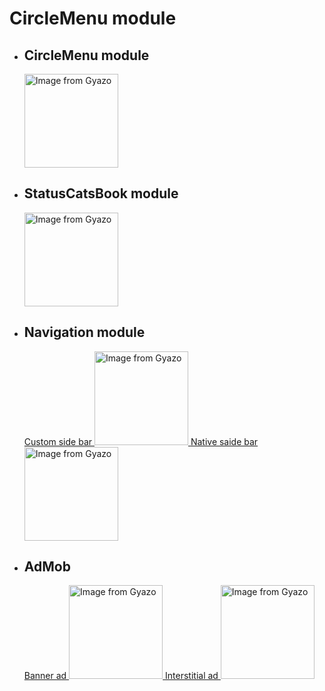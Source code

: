 <h1>CircleMenu module</h1>
<ul>
  <li>
    <h2>CircleMenu module</h2>
    <a href="https://gyazo.com/c20c65154856c98983ef0de1c0b387d3">
      <img src="https://i.gyazo.com/c20c65154856c98983ef0de1c0b387d3.gif" alt="Image from Gyazo" width="150"/>
    </a>
  </li>
  <li>
    <h2>StatusCatsBook module</h2>
    <a href="https://gyazo.com/70ad2900d15e90e613ecd8d730b3612d">
      <img src="https://i.gyazo.com/70ad2900d15e90e613ecd8d730b3612d.gif" alt="Image from Gyazo" width="150"/>
    </a>
  </li>
  <li>
    <h2>Navigation module</h2>
    <a href="https://gyazo.com/8da211f0876a6bc3732f8503ae986ab2">
      Custom side bar
      <img src="https://i.gyazo.com/8da211f0876a6bc3732f8503ae986ab2.gif" alt="Image from Gyazo" width="150"/>
    </a>
    <a href="https://gyazo.com/96b700cd50685b3c3d7b574069597b3e">
      Native saide bar
      <img src="https://i.gyazo.com/96b700cd50685b3c3d7b574069597b3e.gif" alt="Image from Gyazo" width="150"/>
    </a>
  </li>
  <li>
    <h2>AdMob</h2>
    <a href="https://gyazo.com/c554fbf9c10c71f7caf70a9df26d6a8b">
      Banner ad
      <img src="https://i.gyazo.com/c554fbf9c10c71f7caf70a9df26d6a8b.gif" alt="Image from Gyazo" width="150"/>
    </a>
    <a href="https://gyazo.com/7290fdb222922b39a49ba4a8446b14f7">
      Interstitial ad
      <img src="https://i.gyazo.com/7290fdb222922b39a49ba4a8446b14f7.gif" alt="Image from Gyazo" width="150"/>
    </a>
  </li>
</ul>
